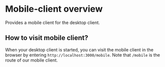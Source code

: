 # Mobile-client overview

Provides a mobile client for the desktop client.

## How to visit mobile client?

When your desktop client is started, you can visit the mobile client in the browser by entering `http://localhost:3000/mobile`. Note that `/mobile` is the route of our mobile client.